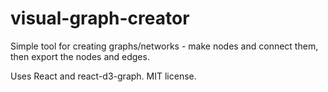 visual-graph-creator
====================

Simple tool for creating graphs/networks - make nodes and connect them, then export the nodes and edges. 

Uses React and react-d3-graph. MIT license.